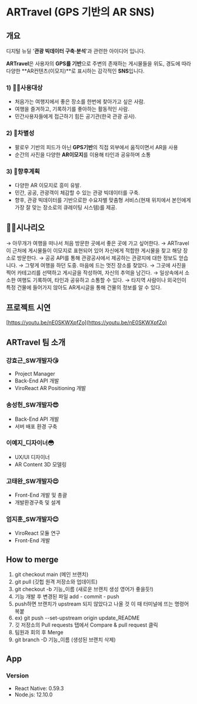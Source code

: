 # ARTravel (GPS 기반의 AR SNS)

## 개요

디지털 뉴딜 '**관광 빅데이터 구축·분석**'과 관련한 아이디어 입니다.

**ARTravel**은 사용자의 **GPS를 기반**으로 주변의 존재하는 게시물들을 위도, 경도에 따라 다양한 **AR컨텐츠(이모지)**로 표시하는 감각적인 **SNS**입니다.

### 1) 🤷‍♂️사용대상

- 처음가는 여행지에서 좋은 장소를 한번에 찾아가고 싶은 사람.
- 여행을 즐겨하고, 기록하기를 좋아하는 활동적인 사람.
- 민간사용자들에게 접근하기 힘든 공기관(한국 관광 공사).

### 2) 🥇차별성

- 팔로우 기반의 피드가 아닌 **GPS기반**의 직접 외부에서 움직이면서 AR을 사용
- 순간의 사진을 다양한 **AR이모지**를 이용해 타인과 공유하며 소통

### 3) 🙌향후계획

- 다양한 AR 이모지로 흥미 유발.
- 민간, 공공, 관광객이 체감할 수 있는 관광 빅데이터를 구축.
- 향후, 관광 빅데이터를 기반으로한 수요자별 맞춤형 서비스(현재 위치에서 본인에게 가장 잘 맞는 장소로의 큐레이팅 시스템)를 제공.

## 🏃‍♀️시나리오

→ 아무개가 여행을 떠나서 처음 방문한 곳에서 좋은 곳에 가고 싶어한다. 
→ ARTravel이 근처에 게시물들이 이모지로 표현되어 있어 자신에게 적합한 게시물을 찾고 해당 장소로 방문한다. 
→ 공공 API를 통해 관광공사에서 제공하는 관광지에 대한 정보도 얻습니다.
→ 그렇게 여행을 하던 도중. 마음에 드는 멋진 장소를 찾았다. 
→ 그곳에 사진을 찍어 카테고리를 선택하고 게시글을 작성하여, 자신의 추억을 남긴다. 
→ 일상속에서 소소한 여행도 기록하여, 타인과 공유하고 소통할 수 있다. 
→ 타지역 사람이나 외국인이 특정 건물에 들어가지 않아도 AR게시글을 통해 건물의 정보를 알 수 있다. 


## 프로젝트 시연

[https://youtu.be/nE0SKWXpfZo](https://youtu.be/nE0SKWXpfZo)

## ARTravel 팀 소개

### 강효근_SW개발자😘

- Project Manager
- Back-End API 개발
- ViroReact AR Positioning 개발

### 송성헌_SW개발자😎

- Back-End API 개발
- 서버 배포 환경 구축

### 이예지_디자이너😳

- UX/UI 디자이너
- AR Content 3D 모델링

### 고태완_SW개발자😍

- Front-End 개발 및 총괄
- 개발환경구축 및 설계

### 엄지훈_SW개발자😊

- ViroReact 모듈 연구
- Front-End 개발

## How to merge
1. git checkout main (메인 브랜치)
2. git pull (깃헙 원격 저장소와 업데이트)
3. git checkout -b 기능_이름 (새로운 브랜치 생성 영어가 좋을듯!)
4. 기능 개발 후 변경된 파일 add - commit - push
5. push하면 브랜치가 upstream 되지 않았다고 나올 것 이 때 터미널에 뜨는 명령어 복붙
6. ex) git push --set-upstream origin update_README
7. 깃 저장소의 Pull requests 탭에서 Compare & pull request 클릭
8. 팀원과 회의 후 Merge
9. git branch -D 기능_이름 (생성된 브랜치 삭제)


## App
### Version
- React Native: 0.59.3
- Node.js: 12.10.0
